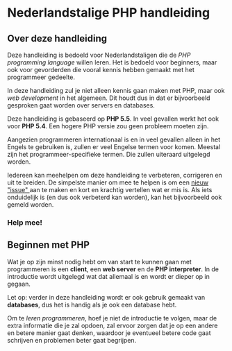 # Nederlandstalige PHP handleiding

## Over deze handleiding
Deze handleiding is bedoeld voor Nederlandstaligen die de *PHP programming language* willen leren. Het is bedoeld voor beginners, maar ook voor gevorderden die vooral kennis hebben gemaakt met het programmeer gedeelte.

In deze handleiding zul je niet alleen kennis gaan maken met PHP, maar ook *web development* in het algemeen. Dit houdt dus in dat er bijvoorbeeld gesproken gaat worden over servers en databases.

Deze handleiding is gebaseerd op **PHP 5.5**. In veel gevallen werkt het ook voor **PHP 5.4**. Een hogere PHP versie zou geen probleem moeten zijn.

Aangezien programmeren internationaal is en in veel gevallen alleen in het Engels te gebruiken is, zullen er veel Engelse termen voor komen. Meestal zijn het programmeer-specifieke termen. Die zullen uiteraard uitgelegd worden.

Iedereen kan meehelpen om deze handleiding te verbeteren, corrigeren en uit te breiden. De simpelste manier om mee te helpen is om een [nieuw "issue" ](https://github.com/pedzed/Nederlandse-PHP-handleiding/issues) aan te maken en kort en krachtig vertellen wat er mis is. Als iets onduidelijk is (en dus ook verbeterd kan worden), kan het bijvoorbeeld ook gemeld worden.

### Help mee!
## Beginnen met PHP
Wat je op zijn minst nodig hebt om van start te kunnen gaan met programmeren is een **client**, een **web server** en de **PHP interpreter**. In de introductie wordt uitgelegd wat dat allemaal is en wordt er dieper op in gegaan.

Let op: verder in deze handleiding wordt er ook gebruik gemaakt van **databases**, dus het is handig als je ook een database hebt.

Om te *leren programmeren*, hoef je niet de introductie te volgen, maar de extra informatie die je zal opdoen, zal ervoor zorgen dat je op een andere en betere manier gaat denken, waardoor je eventueel betere code gaat schrijven en problemen beter gaat begrijpen.
